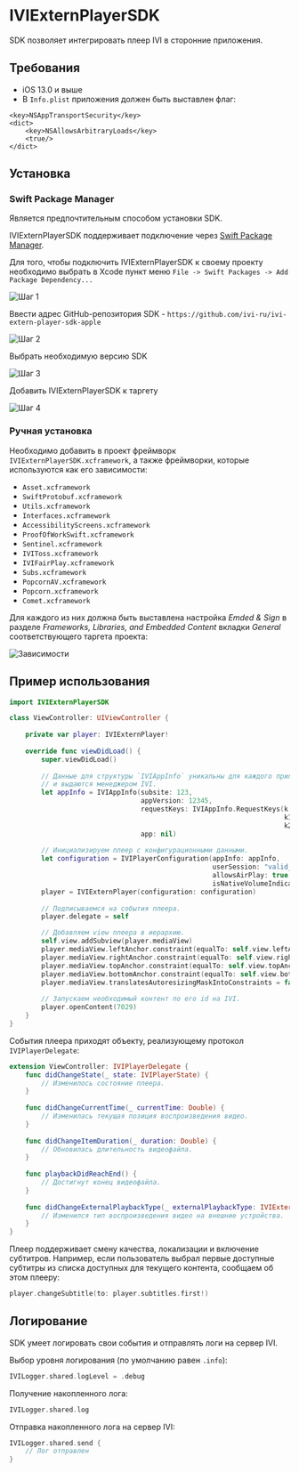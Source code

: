 # IVIExternPlayerSDK

SDK позволяет интегрировать плеер IVI в сторонние приложения.

## Требования
 * iOS 13.0 и выше
 * В `Info.plist` приложения должен быть выставлен флаг:
 
 ```
 <key>NSAppTransportSecurity</key>
 <dict>
     <key>NSAllowsArbitraryLoads</key>
     <true/>
 </dict>
 ```

## Установка 
 
 ### Swift Package Manager
 
 Является предпочтительным способом установки SDK.
 
 IVIExternPlayerSDK поддерживает подключение через [Swift Package Manager](https://swift.org/package-manager/). 
 
 Для того, чтобы подключить IVIExternPlayerSDK к своему проекту необходимо выбрать в Xcode пункт меню `File -> Swift Packages -> Add Package Dependency...`
 
 ![Шаг 1](Documentation/images/spm-step1.png)
 
 Ввести адрес GitHub-репозитория SDK - `https://github.com/ivi-ru/ivi-extern-player-sdk-apple`
 
 ![Шаг 2](Documentation/images/spm-step2.png)
 
 Выбрать необходимую версию SDK
 
 ![Шаг 3](Documentation/images/spm-step3.png)
 
 Добавить IVIExternPlayerSDK к таргету
 
 ![Шаг 4](Documentation/images/spm-step4.png)
 
 ### Ручная установка
 
 Необходимо добавить в проект фреймворк `IVIExternPlayerSDK.xcframework`, а также фреймворки, которые используются как его зависимости:
 
 * `Asset.xcframework`
 * `SwiftProtobuf.xcframework`
 * `Utils.xcframework`
 * `Interfaces.xcframework`
 * `AccessibilityScreens.xcframework`
 * `ProofOfWorkSwift.xcframework`
 * `Sentinel.xcframework`
 * `IVIToss.xcframework`
 * `IVIFairPlay.xcframework`
 * `Subs.xcframework`
 * `PopcornAV.xcframework`
 * `Popcorn.xcframework`
 * `Comet.xcframework`

Для каждого из них должна быть выставлена настройка _Emded & Sign_ в разделе _Frameworks, Libraries, and Embedded Content_ вкладки _General_ соответствующего таргета проекта:

![Зависимости](Documentation/images/sdk-dependencies.png)
    
## Пример использования

```swift
import IVIExternPlayerSDK

class ViewController: UIViewController {
    
    private var player: IVIExternPlayer!
    
    override func viewDidLoad() {
        super.viewDidLoad()
        
        // Данные для структуры `IVIAppInfo` уникальны для каждого приложения 
        // и выдаются менеджером IVI.
        let appInfo = IVIAppInfo(subsite: 123,
                                 appVersion: 12345,
                                 requestKeys: IVIAppInfo.RequestKeys(k: "qwerty123n",
                                                                     k1: "qwerty1n",
                                                                     k2: "qwerty2n"),
                                 app: nil)
                                 
        // Инициализируем плеер с конфигурационными данными.
        let configuration = IVIPlayerConfiguration(appInfo: appInfo,
                                                   userSession: "valid_ivi_user_session",
                                                   allowsAirPlay: true,
                                                   isNativeVolumeIndicationEnabled: false)
        player = IVIExternPlayer(configuration: configuration)
        
        // Подписываемся на события плеера.
        player.delegate = self

        // Добавляем view плеера в иерархию.
        self.view.addSubview(player.mediaView)
        player.mediaView.leftAnchor.constraint(equalTo: self.view.leftAnchor).isActive = true
        player.mediaView.rightAnchor.constraint(equalTo: self.view.rightAnchor).isActive = true
        player.mediaView.topAnchor.constraint(equalTo: self.view.topAnchor).isActive = true
        player.mediaView.bottomAnchor.constraint(equalTo: self.view.bottomAnchor).isActive = true
        player.mediaView.translatesAutoresizingMaskIntoConstraints = false
        
        // Запускаем необходимый контент по его id на IVI.
        player.openContent(7029)
    }
}
```
События плеера приходят объекту, реализующему протокол `IVIPlayerDelegate`:

```swift
extension ViewController: IVIPlayerDelegate {
    func didChangeState(_ state: IVIPlayerState) {
        // Изменилось состояние плеера.
    }
            
    func didChangeCurrentTime(_ currentTime: Double) {
        // Изменилась текущая позиция воспроизведения видео.
    }
    
    func didChangeItemDuration(_ duration: Double) {
        // Обновилась длительность видеофайла.
    }
        
    func playbackDidReachEnd() {
        // Достигнут конец видеофайла.
    }
    
    func didChangeExternalPlaybackType(_ externalPlaybackType: IVIExternalPlaybackType) {
        // Изменился тип воспроизведения видео на внешние устройства.
    }
}
```

Плеер поддерживает смену качества, локализации и включение субтитров. Например, если пользователь выбрал первые доступные субтитры из списка доступных для текущего контента, сообщаем об этом плееру:

```swift
player.changeSubtitle(to: player.subtitles.first!)
```

## Логирование

SDK умеет логировать свои события и отправлять логи на сервер IVI. 

Выбор уровня логирования (по умолчанию равен `.info`):

```swift
IVILogger.shared.logLevel = .debug
```

Получение накопленного лога:

```swift
IVILogger.shared.log
```

Отправка накопленного лога на сервер IVI:

```swift
IVILogger.shared.send {
    // Лог отправлен
}
```
